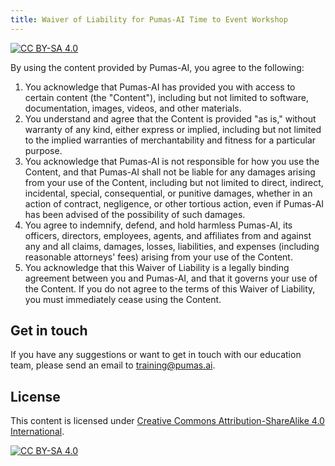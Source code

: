 ```yaml
---
title: Waiver of Liability for Pumas-AI Time to Event Workshop
---
```


[![CC BY-SA 4.0](https://img.shields.io/badge/License-CC%20BY--SA%204.0-lightgrey.svg)](http://creativecommons.org/licenses/by-sa/4.0/)

By using the content provided by Pumas-AI, you agree to the following:

1. You acknowledge that Pumas-AI has provided you with access to certain content (the "Content"),
   including but not limited to software, documentation, images, videos, and other materials.
1. You understand and agree that the Content is provided "as is," without warranty of any kind,
   either express or implied, including but not limited to the implied warranties of merchantability
   and fitness for a particular purpose.
1. You acknowledge that Pumas-AI is not responsible for how you use the Content,
   and that Pumas-AI shall not be liable for any damages arising from your use of the Content,
   including but not limited to direct, indirect, incidental, special, consequential, or punitive damages,
   whether in an action of contract, negligence, or other tortious action,
   even if Pumas-AI has been advised of the possibility of such damages.
1. You agree to indemnify, defend, and hold harmless Pumas-AI, its officers, directors, employees, agents,
   and affiliates from and against any and all claims, damages, losses, liabilities,
   and expenses (including reasonable attorneys' fees) arising from your use of the Content.
1. You acknowledge that this Waiver of Liability is a legally binding agreement between you and Pumas-AI,
   and that it governs your use of the Content.
   If you do not agree to the terms of this Waiver of Liability, you must immediately cease using the Content.

## Get in touch

If you have any suggestions or want to get in touch with our education team,
please send an email to <training@pumas.ai>.

## License

This content is licensed under [Creative Commons Attribution-ShareAlike 4.0 International](http://creativecommons.org/licenses/by-sa/4.0/).

[![CC BY-SA 4.0](https://licensebuttons.net/l/by-sa/4.0/88x31.png)](http://creativecommons.org/licenses/by-sa/4.0/)
